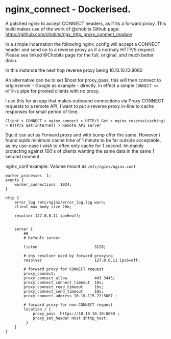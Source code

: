 # nginx_connect - Dockerised.

A patched nginx to accept CONNECT headers, as if its a forward proxy. 
This build makes use of the work of @chobits
Github page: https://github.com/chobits/ngx_http_proxy_connect_module

In a simple incarnation the following nginx_config will accept a CONNECT header and send on to a reverse proxy as if a normaly HTTP/S request. Please see linked @Chobits page for the full, original, and much better docu.

In this instance the next hop reverse proxy being 10.10.10.10:8080

An alternative can be to set $host for proxy_pass, this will then connect to originserver - Google as example - directly. In effect a simple ` CONNECT <> HTTP/S ` pipe for proxied clients with no proxy.

I use this for an app that makes outbound connections via Proxy CONNECT requests to a remote API, I want to put a reverse proxy in-line to cache responses for small period of time. 

`Client > CONNECT > nginx_connect > HTTP/S Get > nginx_reverse(caching) > HTTP/S Get(internet) > Remote API server`

Squid can act as Forward proxy and with bump offer the same. However i found sqids minimum cache time of 1 minute to be far outside acceptable, as my use-case i wish to often only cache for 1 second. Im mainly protecting against 100's of clients wanting the same data in the same 1 second moment. 

nginx_conf example. Volume mount as `/etc/nginx/nginx.conf`
```
worker_processes  1;
events {
    worker_connections  1024;
}

http {
    error_log /etc/nginx/error_log.log warn;
    client_max_body_size 20m;

    resolver 127.0.0.11 ipv6=off;


    server {
        ##
        # Default server.

        listen                         3128;

        # dns resolver used by forward proxying
        resolver                       127.0.0.11 ipv6=off;

        # forward proxy for CONNECT request
        proxy_connect;
        proxy_connect_allow            443 3443;
        proxy_connect_connect_timeout  10s;
        proxy_connect_read_timeout     10s;
        proxy_connect_send_timeout     10s;
        proxy_connect_address 10.10.115.22:3007 ;

        # forward proxy for non-CONNECT request
        location / {
            proxy_pass  https://10.10.10.10:8080 ;
            proxy_set_header Host $http_host;
         }
    }
}
```

